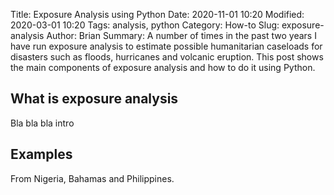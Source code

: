 Title: Exposure Analysis using Python 
Date: 2020-11-01 10:20
Modified: 2020-03-01 10:20
Tags: analysis, python 
Category: How-to
Slug: exposure-analysis
Author: Brian
Summary: A number of times in the past two years I have run exposure analysis to estimate possible humanitarian caseloads for disasters such as floods, hurricanes and volcanic eruption. This post shows the main components of exposure analysis and how to do it using Python.

## What is exposure analysis

Bla bla bla intro

## Examples

From Nigeria, Bahamas and Philippines.


